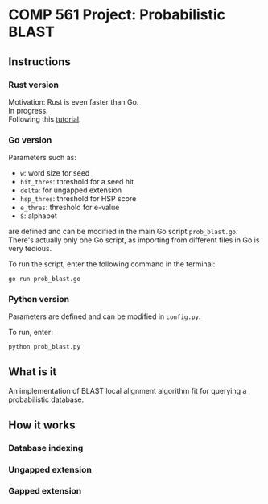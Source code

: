 # COMP 561 Project: Probabilistic BLAST

## Instructions
### Rust version
Motivation: Rust is even faster than Go.  
In progress.  
Following this [tutorial](https://developers.redhat.com/blog/2017/11/16/speed-python-using-rust/).

### Go version
Parameters such as:
* `w`: word size for seed
* `hit_thres`: threshold for a seed hit
* `delta`: for ungapped extension
* `hsp_thres`: threshold for HSP score
* `e_thres`: threshold for e-value
* `S`: alphabet

are defined and can be modified in the main Go script `prob_blast.go`.  
There's actually only one Go script, as importing from different files in Go is very tedious.  

To run the script, enter the following command in the terminal:
```
go run prob_blast.go
```

### Python version
Parameters are defined and can be modified in `config.py`.  

To run, enter:
```
python prob_blast.py
```

## What is it
An implementation of BLAST local alignment algorithm fit for querying a probabilistic database.

## How it works
### Database indexing
### Ungapped extension
### Gapped extension
